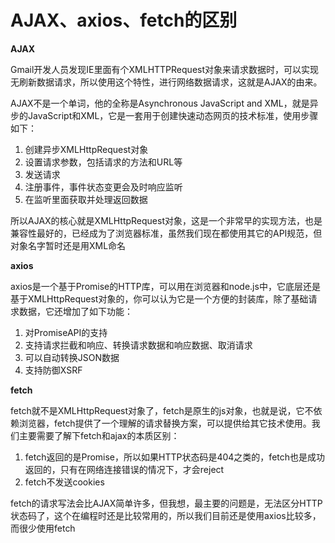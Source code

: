 # AJAX、axios、fetch的区别

**AJAX**

Gmail开发人员发现IE里面有个XMLHTTPRequest对象来请求数据时，可以实现无刷新数据请求，所以使用这个特性，进行网络数据请求，这就是AJAX的由来。

AJAX不是一个单词，他的全称是Asynchronous JavaScript and XML，就是异步的JavaScript和XML，它是一套用于创建快速动态网页的技术标准，使用步骤如下：

1. 创建异步XMLHttpRequest对象
2. 设置请求参数，包括请求的方法和URL等
3. 发送请求
4. 注册事件，事件状态变更会及时响应监听
5. 在监听里面获取并处理返回数据

所以AJAX的核心就是XMLHttpRequest对象，这是一个非常早的实现方法，也是兼容性最好的，已经成为了浏览器标准，虽然我们现在都使用其它的API规范，但对象名字暂时还是用XML命名



**axios**

axios是一个基于Promise的HTTP库，可以用在浏览器和node.js中，它底层还是基于XMLHttpRequest对象的，你可以认为它是一个方便的封装库，除了基础请求数据，它还增加了如下功能：

1. 对PromiseAPI的支持
2. 支持请求拦截和响应、转换请求数据和响应数据、取消请求
3. 可以自动转换JSON数据
4. 支持防御XSRF

**fetch**

fetch就不是XMLHttpRequest对象了，fetch是原生的js对象，也就是说，它不依赖浏览器，fetch提供了一个理解的请求替换方案，可以提供给其它技术使用。我们主要需要了解下fetch和ajax的本质区别：

1. fetch返回的是Promise，所以如果HTTP状态码是404之类的，fetch也是成功返回的，只有在网络连接错误的情况下，才会reject
2. fetch不发送cookies

fetch的请求写法会比AJAX简单许多，但我想，最主要的问题是，无法区分HTTP状态码了，这个在编程时还是比较常用的，所以我们目前还是使用axios比较多，而很少使用fetch